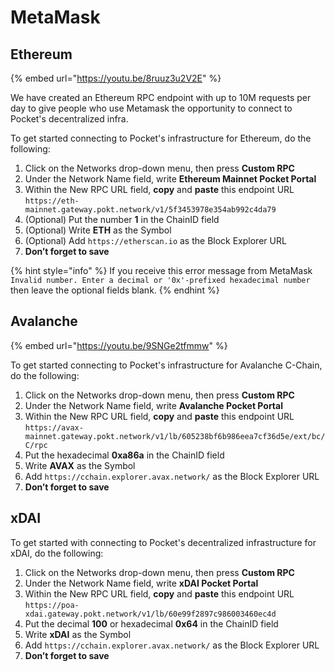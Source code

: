 # MetaMask

## Ethereum

{% embed url="https://youtu.be/8ruuz3u2V2E" %}

We have created an Ethereum RPC endpoint with up to 10M requests per day to give people who use Metamask the opportunity to connect to Pocket's decentralized infra.

To get started connecting to Pocket's infrastructure for Ethereum, do the following:

1. Click on the Networks drop-down menu, then press **Custom RPC**
2. Under the Network Name field, write **Ethereum Mainnet Pocket Portal**
3. Within the New RPC URL field, **copy** and **paste** this endpoint URL `https://eth-mainnet.gateway.pokt.network/v1/5f3453978e354ab992c4da79`
4. \(Optional\) Put the number **1** in the ChainID field
5. \(Optional\) Write **ETH** as the Symbol
6. \(Optional\) Add `https://etherscan.io` as the Block Explorer URL
7. **Don’t forget to save**

{% hint style="info" %}
If you receive this error message from MetaMask `Invalid number. Enter a decimal or '0x'-prefixed hexadecimal number` then leave the optional fields blank.
{% endhint %}

## Avalanche

{% embed url="https://youtu.be/9SNGe2tfmmw" %}

To get started connecting to Pocket's infrastructure for Avalanche C-Chain, do the following:

1. Click on the Networks drop-down menu, then press **Custom RPC**
2. Under the Network Name field, write **Avalanche Pocket Portal**
3. Within the New RPC URL field, **copy** and **paste** this endpoint URL `https://avax-mainnet.gateway.pokt.network/v1/lb/605238bf6b986eea7cf36d5e/ext/bc/C/rpc`
4. Put the hexadecimal **0xa86a** in the ChainID field
5. Write **AVAX** as the Symbol
6. Add `https://cchain.explorer.avax.network/` as the Block Explorer URL
7. **Don’t forget to save**

## xDAI

To get started with connecting to Pocket's decentralized infrastructure for xDAI, do the following:

1. Click on the Networks drop-down menu, then press **Custom RPC**
2. Under the Network Name field, write **xDAI Pocket Portal**
3. Within the New RPC URL field, **copy** and **paste** this endpoint URL `https://poa-xdai.gateway.pokt.network/v1/lb/60e99f2897c986003460ec4d`
4. Put the decimal **100** or hexadecimal **0x64** in the ChainID field
5. Write **xDAI** as the Symbol
6. Add `https://cchain.explorer.avax.network/` as the Block Explorer URL
7. **Don’t forget to save**

